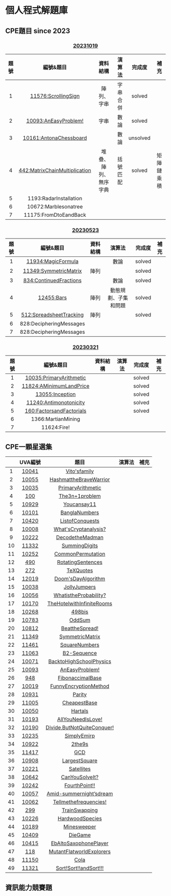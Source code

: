 # 個人程式解題庫
## CPE題目 since 2023
### <p align="center">[20231019](https://cpe.cse.nsysu.edu.tw/cpe/test_data/2023-10-17)</p>
|題號|編號&題目|資料結構|演算法|完成度|補充|
|:--:|:------:|:-----:|:----:|:---:|:--:|
|1|[11576:ScrollingSign](CPE/20231019CPE/11576Scrolling_Sign.cpp)|陣列、字串|字串合併|solved||
|2|[10093:AnEasyProblem!](一星題/An_Easy_Problem.cpp)|字串|數論|solved||
|3|[10161:AntonaChessboard](CPE/20231019CPE/10161Ant_on_a_Chessboard.cpp)||數論|unsolved||
|4|[442:MatrixChainMultiplication](CPE/20231019CPE/442Matrix_Chain_Multiplication.cpp)|堆疊、陣列、無序字典|括號匹配|solved|矩陣鏈乘積|
|5|1193:RadarInstallation|||||
|6|10672:Marblesonatree|||||
|7|11175:FromDtoEandBack|||||
### <p align="center">[20230523](https://cpe.cse.nsysu.edu.tw/cpe/test_data/2023-05-23)</p>
|題號|編號&題目|資料結構|演算法|完成度|補充|
|:--:|:------:|:-----:|:----:|:---:|:--:|
|1|[11934:MagicFormula](CPE/20230523CPE/11934Magic_Formula.cpp)||數論|solved||
|2|[11349:SymmetricMatrix](一星題/Symmetric_Matrix.cpp)|陣列||solved||
|3|[834:ContinuedFractions](CPE/20230523CPE/834Continued_Fractions.cpp)||數論|solved||
|4|[12455:Bars](CPE/20230523CPE/12455Bars.cpp)|陣列|動態規劃、子集和問題|solved||
|5|[512:SpreadsheetTracking](CPE/20230523CPE/512Spreadsheet_Tracking.cpp)|陣列||solved||
|6|828:DecipheringMessages|||||
|7|828:DecipheringMessages|||||
### <p align="center">[20230321](https://cpe.cse.nsysu.edu.tw/cpe/test_data/2023-03-21)</p>
|題號|編號&題目|資料結構|演算法|完成度|補充|
|:--:|:------:|:-----:|:----:|:---:|:--:|
|1|[10035:PrimaryArithmetic](一星題/Primary_Arithmetic.cpp)|||solved||
|2|[11824:AMinimumLandPrice](CPE/20230321CPE/11824A_Minimum_Land_Price.cpp)|||solved||
|3|[13055:Inception](CPE/20230321CPE/13055Inception.cpp)|||solved||
|4|[11240:Antimonotonicity](CPE/20230321CPE/11240Antimonotonicity.cpp)|||solved||
|5|[160:FactorsandFactorials](CPE/20230321CPE/60Factors_and_Factorials.cpp)|||solved||
|6|1366:MartianMining|||||
|7|11624:Fire!|||||
## CPE一顆星選集
||UVA編號|題目|演算法|補充|
|:-:|:-:|:-:|:-:|:-:|
|1|[10041](https://onlinejudge.org/index.php?option=com_onlinejudge&Itemid=8&category=12&page=show_problem&problem=982)|[Vito'sfamily](一星題/Vito_s_family.cpp)|||
|2|[10055](https://onlinejudge.org/index.php?option=com_onlinejudge&Itemid=8&category=12&page=show_problem&problem=996)|[HashmattheBraveWarrior](一星題/Hashmat_the_Brave_Warrior.cpp)|||
|3|[10035](https://onlinejudge.org/index.php?option=com_onlinejudge&Itemid=8&category=12&page=show_problem&problem=976)|[PrimaryArithmetic](一星題/Primary_Arithmetic.cpp)|||
|4|[100](https://onlinejudge.org/index.php?option=com_onlinejudge&Itemid=8&category=3&page=show_problem&problem=36)|[The3n+1problem](一星題/The_3n_1_problem.cpp)||||
|5|[10929](https://onlinejudge.org/index.php?option=com_onlinejudge&Itemid=8&category=21&page=show_problem&problem=1870)|[Youcansay11](一星題/You_can_say_11.cpp)||||
|6|[10101](https://onlinejudge.org/index.php?option=com_onlinejudge&Itemid=8&category=13&page=show_problem&problem=1042)|[BanglaNumbers](一星題/Bangla_Numbers.cpp)||||
|7|[10420](https://onlinejudge.org/index.php?option=com_onlinejudge&Itemid=8&category=16&page=show_problem&problem=1361)|[ListofConquests](一星題/List_of_Conquests.cpp)||||
|8|[10008](https://onlinejudge.org/index.php?option=com_onlinejudge&Itemid=8&category=12&page=show_problem&problem=949)|[What'sCryptanalysis?](一星題/What_s_Cryptanalysis.cpp)||||
|9|[10222](https://onlinejudge.org/index.php?option=com_onlinejudge&Itemid=8&category=14&page=show_problem&problem=1163)|[DecodetheMadman](一星題/Decode_the_Mad_man.cpp)||||
|10|[11332](https://onlinejudge.org/index.php?option=com_onlinejudge&Itemid=8&category=25&page=show_problem&problem=2307)|[SummingDigits](一星題/Summing_Digits.cpp)||||
|11|[10252](https://onlinejudge.org/index.php?option=com_onlinejudge&Itemid=8&page=show_problem&problem=1193)|[CommonPermutation](一星題/Common_Permutation.cpp)||||
|12|[490](https://onlinejudge.org/index.php?option=com_onlinejudge&Itemid=8&category=6&page=show_problem&problem=431)|[RotatingSentences](一星題/Rotating_Sentences.cpp)||||
|13|[272](https://onlinejudge.org/index.php?option=com_onlinejudge&Itemid=8&category=4&page=show_problem&problem=208)|[TeXQuotes](一星題/TeX_Quotes.cpp)||||
|14|[12019](https://onlinejudge.org/index.php?option=com_onlinejudge&Itemid=8&category=242&page=show_problem&problem=3170)|[Doom'sDayAlgorithm](一星題/Doom_s_Day_Algorithm.cpp)||||
|15|[10038](https://onlinejudge.org/index.php?option=com_onlinejudge&Itemid=8&category=12&page=show_problem&problem=979)|[JollyJumpers](一星題/Jolly_Jumpers.cpp)||||
|16|[10056](https://onlinejudge.org/index.php?option=com_onlinejudge&Itemid=8&category=12&page=show_problem&problem=997)|[WhatistheProbability?](一星題/What_is_the_Probability.cpp)||||
|17|[10170](https://onlinejudge.org/index.php?option=com_onlinejudge&Itemid=8&category=13&page=show_problem&problem=1111)|[TheHotelwithInfiniteRooms](一星題/The_Hotel_with_Infinite_Rooms.cpp)||||
|18|[10268](https://onlinejudge.org/index.php?option=com_onlinejudge&Itemid=8&category=14&page=show_problem&problem=1209)|[498bis](一星題/498_bis.cpp)||||
|19|[10783](https://onlinejudge.org/index.php?option=com_onlinejudge&Itemid=8&category=19&page=show_problem&problem=1724)|[OddSum](一星題/Odd_Sum.cpp)||||
|20|[10812](https://onlinejudge.org/index.php?option=com_onlinejudge&Itemid=8&category=24&page=show_problem&problem=1753)|[BeattheSpread!](一星題/Beat_the_Spread.cpp)||||
|21|[11349](https://onlinejudge.org/index.php?option=com_onlinejudge&Itemid=8&category=24&page=show_problem&problem=2324)|[SymmetricMatrix](一星題/Symmetric_Matrix.cpp)||||
|22|[11461](https://onlinejudge.org/index.php?option=com_onlinejudge&Itemid=8&category=24&page=show_problem&problem=2456)|[SquareNumbers](一星題/Square_Numbers.cpp)||||
|23|[11063](https://onlinejudge.org/index.php?option=com_onlinejudge&Itemid=8&category=24&page=show_problem&problem=2004)|[B2-Sequence](一星題/B2_Sequence.cpp)||||
|24|[10071](https://onlinejudge.org/index.php?option=com_onlinejudge&Itemid=8&category=24&page=show_problem&problem=1012)|[BacktoHighSchoolPhysics](一星題/Back_to_High_School_Physics.cpp)||||
|25|[10093](https://onlinejudge.org/index.php?option=com_onlinejudge&Itemid=8&category=24&page=show_problem&problem=1034)|[AnEasyProblem!](一星題/An_Easy_Problem.cpp)||||
|26|[948](https://onlinejudge.org/index.php?option=com_onlinejudge&Itemid=8&category=24&page=show_problem&problem=889)|[FibonaccimalBase](一星題/Fibonaccimal_Base.cpp)||||
|27|[10019](https://onlinejudge.org/index.php?option=com_onlinejudge&Itemid=8&category=24&page=show_problem&problem=960)|[FunnyEncryptionMethod](一星題/Funny_Encryption_Method.cpp)||||
|28|[10931](https://onlinejudge.org/index.php?option=com_onlinejudge&Itemid=8&category=24&page=show_problem&problem=1872)|[Parity](一星題/Parity.cpp)||||
|29|[11005](https://onlinejudge.org/index.php?option=com_onlinejudge&Itemid=8&category=24&page=show_problem&problem=1946)|[CheapestBase](一星題/Cheapest_Base.cpp)||||
|30|[10050](https://onlinejudge.org/index.php?option=com_onlinejudge&Itemid=8&category=24&page=show_problem&problem=991)|[Hartals](一星題/Hartals.cpp)||||
|31|[10193](https://onlinejudge.org/index.php?option=com_onlinejudge&Itemid=8&category=24&page=show_problem&problem=1134)|[AllYouNeedIsLove!](一星題/All_You_Need_Is_Love.cpp)||||
|32|[10190](https://onlinejudge.org/index.php?option=com_onlinejudge&Itemid=8&category=24&page=show_problem&problem=1131)|[Divide,ButNotQuiteConquer!](一星題/Divide_But_Not_Quite_Conquer.cpp)||||
|33|[10235](https://onlinejudge.org/index.php?option=com_onlinejudge&Itemid=8&category=24&page=show_problem&problem=1176)|[SimplyEmirp](一星題/Simply_Emirp.cpp)||||
|34|[10922](https://onlinejudge.org/index.php?option=com_onlinejudge&Itemid=8&category=24&page=show_problem&problem=1863)|[2the9s](一星題/2_the_9s.cpp)||||
|35|[11417](https://onlinejudge.org/index.php?option=com_onlinejudge&Itemid=8&category=24&page=show_problem&problem=2412)|[GCD](一星題/GCD.cpp)||||
|36|[10908](https://onlinejudge.org/index.php?option=com_onlinejudge&Itemid=8&category=24&page=show_problem&problem=1849)|[LargestSquare](一星題/Largest_Squares.cpp)||||
|37|[10221](https://onlinejudge.org/index.php?option=com_onlinejudge&Itemid=8&category=24&page=show_problem&problem=1162)|[Satellites](一星題/Satellites.cpp)||||
|38|[10642](https://onlinejudge.org/index.php?option=com_onlinejudge&Itemid=8&category=24&page=show_problem&problem=1583)|[CanYouSolveIt?](一星題/Can_You_Solve_It.cpp)||||
|39|[10242](https://onlinejudge.org/index.php?option=com_onlinejudge&Itemid=8&category=24&page=show_problem&problem=1183)|[FourthPoint!!](一星題/Fourth_Point.cpp)||||
|40|[10057](https://onlinejudge.org/index.php?option=com_onlinejudge&Itemid=8&category=24&page=show_problem&problem=998)|[Amid-summernight’sdream](一星題/)||||
|41|[10062](https://onlinejudge.org/index.php?option=com_onlinejudge&Itemid=8&category=24&page=show_problem&problem=1003)|[Tellmethefrequencies!](一星題/)||||
|42|[299](https://onlinejudge.org/index.php?option=com_onlinejudge&Itemid=8&category=24&page=show_problem&problem=235)|[TrainSwapping](一星題/)||||
|43|[10226](https://onlinejudge.org/index.php?option=com_onlinejudge&Itemid=8&category=24&page=show_problem&problem=1167)|[HardwoodSpecies](一星題/)||||
|44|[10189](https://onlinejudge.org/index.php?option=com_onlinejudge&Itemid=8&category=24&page=show_problem&problem=1130)|[Minesweeper](一星題/)||||
|45|[10409](https://onlinejudge.org/index.php?option=com_onlinejudge&Itemid=8&category=24&page=show_problem&problem=1350)|[DieGame](一星題/)||||
|46|[10415](https://onlinejudge.org/index.php?option=com_onlinejudge&Itemid=8&category=24&page=show_problem&problem=1356)|[EbAltoSaxophonePlayer](一星題/)||||
|47|[118](https://onlinejudge.org/index.php?option=com_onlinejudge&Itemid=8&category=24&page=show_problem&problem=54)|[MutantFlatworldExplorers](一星題/)||||
|48|[11150](https://onlinejudge.org/index.php?option=com_onlinejudge&Itemid=8&category=24&page=show_problem&problem=2091)|[Cola](一星題/)||||
|49|[11321](https://onlinejudge.org/index.php?option=com_onlinejudge&Itemid=8&category=25&page=show_problem&problem=2296)|[Sort!Sort!!andSort!!!](一星題/)||||
## 資訊能力競賽題

